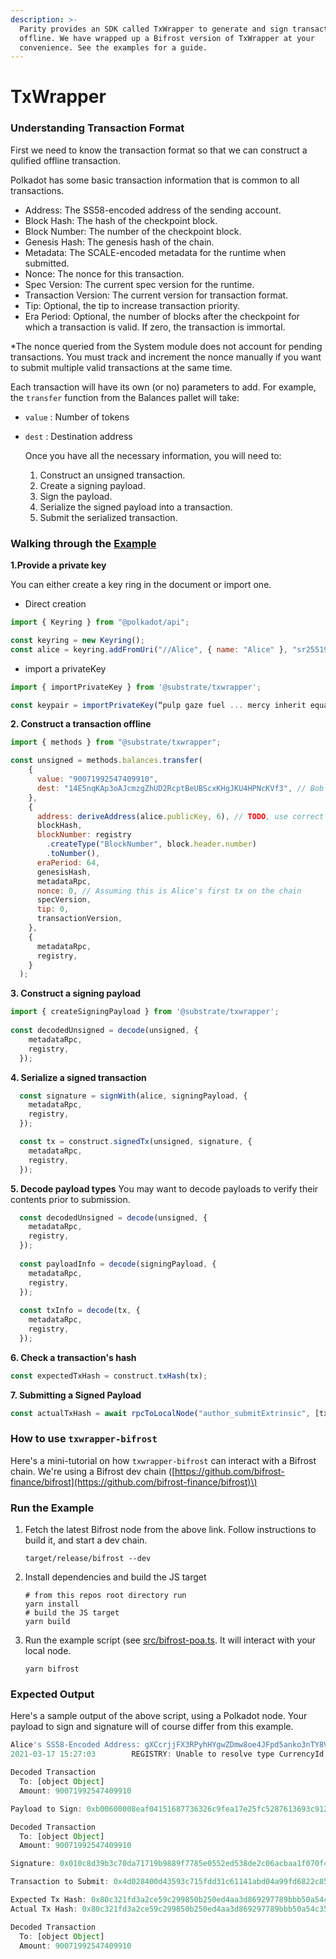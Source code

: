 ```yaml
---
description: >-
  Parity provides an SDK called TxWrapper to generate and sign transactions
  offline. We have wrapped up a Bifrost version of TxWrapper at your
  convenience. See the examples for a guide.
---
```


# TxWrapper

### Understanding Transaction Format

First we need to know the transaction format so that we can construct a qulified offline transaction.

Polkadot has some basic transaction information that is common to all transactions.

* Address: The SS58-encoded address of the sending account.
* Block Hash: The hash of the checkpoint block.
* Block Number: The number of the checkpoint block.
* Genesis Hash: The genesis hash of the chain.
* Metadata: The SCALE-encoded metadata for the runtime when submitted.
* Nonce: The nonce for this transaction.
* Spec Version: The current spec version for the runtime.
* Transaction Version: The current version for transaction format.
* Tip: Optional, the tip to increase transaction priority.
* Era Period: Optional, the number of blocks after the checkpoint for which a transaction is valid. If zero, the transaction is immortal.

\*The nonce queried from the System module does not account for pending transactions. You must track and increment the nonce manually if you want to submit multiple valid transactions at the same time.

Each transaction will have its own \(or no\) parameters to add. For example, the `transfer` function from the Balances pallet will take:

* `value` : Number of tokens
* `dest` : Destination address

  Once you have all the necessary information, you will need to:

  1. Construct an unsigned transaction.
  2. Create a signing payload.
  3. Sign the payload.
  4. Serialize the signed payload into a transaction.
  5. Submit the serialized transaction.

### Walking through the [Example](https://github.com/bifrost-finance/txwrapper-bifrost/blob/master/src/bifrost-poa.ts)

**1.Provide a private key**

You can either create a key ring in the document or import one.

* Direct creation

```javascript
import { Keyring } from "@polkadot/api";

const keyring = new Keyring(); 
const alice = keyring.addFromUri("//Alice", { name: "Alice" }, "sr25519");

```

* import a privateKey

```javascript
import { importPrivateKey } from '@substrate/txwrapper';

const keypair = importPrivateKey(“pulp gaze fuel ... mercy inherit equal”);
```

**2. Construct a transaction offline**

```javascript
import { methods } from "@substrate/txwrapper";

const unsigned = methods.balances.transfer(
    {
      value: "90071992547409910",
      dest: "14E5nqKAp3oAJcmzgZhUD2RcptBeUBScxKHgJKU4HPNcKVf3", // Bob
    },
    {
      address: deriveAddress(alice.publicKey, 6), // TODO, use correct prefix
      blockHash,
      blockNumber: registry
        .createType("BlockNumber", block.header.number)
        .toNumber(),
      eraPeriod: 64,
      genesisHash,
      metadataRpc,
      nonce: 0, // Assuming this is Alice's first tx on the chain
      specVersion,
      tip: 0,
      transactionVersion,
    },
    {
      metadataRpc,
      registry,
    }
  );
```

**3. Construct a signing payload**

```javascript
import { createSigningPayload } from '@substrate/txwrapper';
  
const decodedUnsigned = decode(unsigned, {
    metadataRpc,
    registry,
  });
```

**4. Serialize a signed transaction**

```javascript
  const signature = signWith(alice, signingPayload, {
    metadataRpc,
    registry,
  });

  const tx = construct.signedTx(unsigned, signature, {
    metadataRpc,
    registry,
  });
```

**5. Decode payload types** You may want to decode payloads to verify their contents prior to submission.

```javascript
  const decodedUnsigned = decode(unsigned, {
    metadataRpc,
    registry,
  });
  
  const payloadInfo = decode(signingPayload, {
    metadataRpc,
    registry,
  });
  
  const txInfo = decode(tx, {
    metadataRpc,
    registry,
  });
```

**6. Check a transaction's hash**

```javascript
const expectedTxHash = construct.txHash(tx);
```

**7. Submitting a Signed Payload**

```javascript
const actualTxHash = await rpcToLocalNode("author_submitExtrinsic", [tx]);
```

### How to use `txwrapper-bifrost`

Here's a mini-tutorial on how `txwrapper-bifrost` can interact with a Bifrost chain. We're using a Bifrost dev chain \([https://github.com/bifrost-finance/bifrost](https://github.com/bifrost-finance/bifrost)\)

### Run the Example

1. Fetch the latest Bifrost node from the above link. Follow instructions to build it, and start a dev chain.

   `target/release/bifrost --dev`

2. Install dependencies and build the JS target

   ```text
   # from this repos root directory run
   yarn install
   # build the JS target
   yarn build
   ```

3. Run the example script \(see [src/bifrost-poa.ts](https://github.com/bifrost-finance/txwrapper-bifrost/blob/master/src/bifrost-poa.ts). It will interact with your local node.

   `yarn bifrost`

### Expected Output

Here's a sample output of the above script, using a Polkadot node. Your payload to sign and signature will of course differ from this example.

```javascript
Alice's SS58-Encoded Address: gXCcrjjFX3RPyhHYgwZDmw8oe4JFpd5anko3nTY8VrmnJpe
2021-03-17 15:27:03        REGISTRY: Unable to resolve type CurrencyId, it will fail on construction

Decoded Transaction
  To: [object Object]
  Amount: 90071992547409910

Payload to Sign: 0xb00600008eaf04151687736326c9fea17e25fc5287613693c912909cb226aa4794f26a4813f6ffffffffff3f01750200000100000001000000472fb2b977307379477a6be2cb6e23ade0343797d564e54b1fe33d291ee4146874b19ef9828fd83dca228286e9e7b421429574b4def3e15e643e75cb37d719b2

Decoded Transaction
  To: [object Object]
  Amount: 90071992547409910

Signature: 0x010c8d39b3c70da71719b9889f7785e0552ed538de2c06acbaa1f070f402739d7214cf1bcbeb873b6f955dd3c11345b92705ddc6c910f67aa590abbcc4d6956b8b

Transaction to Submit: 0x4d028400d43593c715fdd31c61141abd04a99fd6822c8558854ccde39a5684e7a56da27d010c8d39b3c70da71719b9889f7785e0552ed538de2c06acbaa1f070f402739d7214cf1bcbeb873b6f955dd3c11345b92705ddc6c910f67aa590abbcc4d6956b8b750200000600008eaf04151687736326c9fea17e25fc5287613693c912909cb226aa4794f26a4813f6ffffffffff3f01

Expected Tx Hash: 0x80c321fd3a2ce59c299850b250ed4aa3d869297789bbb50a54c35e829f69c066
Actual Tx Hash: 0x80c321fd3a2ce59c299850b250ed4aa3d869297789bbb50a54c35e829f69c066

Decoded Transaction
  To: [object Object]
  Amount: 90071992547409910
```

